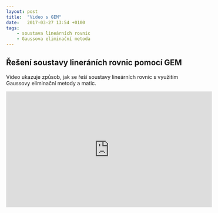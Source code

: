 ```yaml
---
layout: post
title:  "Video s GEM"
date:   2017-03-27 13:54 +0100
tags: 
    - soustava lineárních rovnic
    - Gaussova eliminační metoda
---
```


## Řešení soustavy lineráních rovnic pomocí GEM
Video ukazuje způsob, jak se řeší soustavy lineárních rovnic s využitím Gaussovy eliminační metody a matic.

<iframe width="560" height="315" src="https://www.youtube.com/embed/geYE1KxERSc" frameborder="0" allowfullscreen></iframe>
